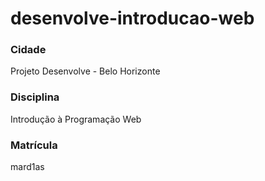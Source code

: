 # desenvolve-introducao-web
### Cidade
Projeto Desenvolve - Belo Horizonte
### Disciplina
Introdução à Programação Web

### Matrícula
mard1as
